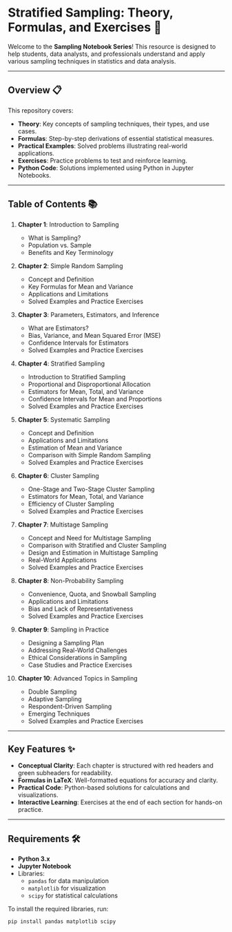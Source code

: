 # Stratified Sampling: Theory, Formulas, and Exercises 🚀

Welcome to the **Sampling Notebook Series**! This resource is designed to help students, data analysts, and professionals understand and apply various sampling techniques in statistics and data analysis.

---

## **Overview 📋**

This repository covers:
- **Theory**: Key concepts of sampling techniques, their types, and use cases.
- **Formulas**: Step-by-step derivations of essential statistical measures.
- **Practical Examples**: Solved problems illustrating real-world applications.
- **Exercises**: Practice problems to test and reinforce learning.
- **Python Code**: Solutions implemented using Python in Jupyter Notebooks.

---

## **Table of Contents 📚**
1. **Chapter 1**: Introduction to Sampling  
   - What is Sampling?  
   - Population vs. Sample  
   - Benefits and Key Terminology  

2. **Chapter 2**: Simple Random Sampling  
   - Concept and Definition  
   - Key Formulas for Mean and Variance  
   - Applications and Limitations  
   - Solved Examples and Practice Exercises  

3. **Chapter 3**: Parameters, Estimators, and Inference  
   - What are Estimators?  
   - Bias, Variance, and Mean Squared Error (MSE)  
   - Confidence Intervals for Estimators  
   - Solved Examples and Practice Exercises  

4. **Chapter 4**: Stratified Sampling  
   - Introduction to Stratified Sampling  
   - Proportional and Disproportional Allocation  
   - Estimators for Mean, Total, and Variance  
   - Confidence Intervals for Mean and Proportions  
   - Solved Examples and Practice Exercises  

5. **Chapter 5**: Systematic Sampling  
   - Concept and Definition  
   - Applications and Limitations  
   - Estimation of Mean and Variance  
   - Comparison with Simple Random Sampling  
   - Solved Examples and Practice Exercises  

6. **Chapter 6**: Cluster Sampling  
   - One-Stage and Two-Stage Cluster Sampling  
   - Estimators for Mean, Total, and Variance  
   - Efficiency of Cluster Sampling  
   - Solved Examples and Practice Exercises  

7. **Chapter 7**: Multistage Sampling  
   - Concept and Need for Multistage Sampling  
   - Comparison with Stratified and Cluster Sampling  
   - Design and Estimation in Multistage Sampling  
   - Real-World Applications  
   - Solved Examples and Practice Exercises  

8. **Chapter 8**: Non-Probability Sampling  
   - Convenience, Quota, and Snowball Sampling  
   - Applications and Limitations  
   - Bias and Lack of Representativeness  
   - Solved Examples and Practice Exercises  

9. **Chapter 9**: Sampling in Practice  
   - Designing a Sampling Plan  
   - Addressing Real-World Challenges  
   - Ethical Considerations in Sampling  
   - Case Studies and Practice Exercises  

10. **Chapter 10**: Advanced Topics in Sampling  
    - Double Sampling  
    - Adaptive Sampling  
    - Respondent-Driven Sampling  
    - Emerging Techniques  
    - Solved Examples and Practice Exercises  

---

## **Key Features ✨**

- **Conceptual Clarity**: Each chapter is structured with red headers and green subheaders for readability.  
- **Formulas in LaTeX**: Well-formatted equations for accuracy and clarity.  
- **Practical Code**: Python-based solutions for calculations and visualizations.  
- **Interactive Learning**: Exercises at the end of each section for hands-on practice.  

---

## **Requirements 🛠️**

- **Python 3.x**  
- **Jupyter Notebook**  
- Libraries:
  - `pandas` for data manipulation  
  - `matplotlib` for visualization  
  - `scipy` for statistical calculations  

To install the required libraries, run:  
```bash
pip install pandas matplotlib scipy
